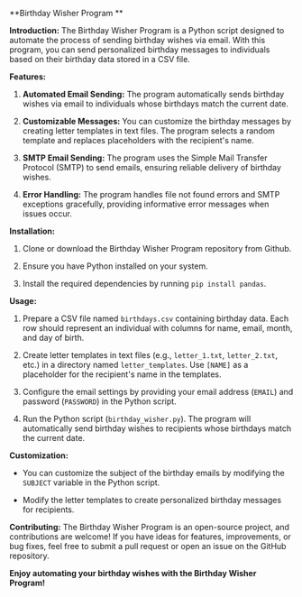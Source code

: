 **Birthday Wisher Program **

**Introduction:**
The Birthday Wisher Program is a Python script designed to automate the process of sending birthday wishes via email. With this program, you can send personalized birthday messages to individuals based on their birthday data stored in a CSV file.

**Features:**
1. **Automated Email Sending:** The program automatically sends birthday wishes via email to individuals whose birthdays match the current date.

2. **Customizable Messages:** You can customize the birthday messages by creating letter templates in text files. The program selects a random template and replaces placeholders with the recipient's name.

3. **SMTP Email Sending:** The program uses the Simple Mail Transfer Protocol (SMTP) to send emails, ensuring reliable delivery of birthday wishes.

4. **Error Handling:** The program handles file not found errors and SMTP exceptions gracefully, providing informative error messages when issues occur.

**Installation:**
1. Clone or download the Birthday Wisher Program repository from Github.
   
2. Ensure you have Python installed on your system.
   
3. Install the required dependencies by running `pip install pandas`.

**Usage:**
1. Prepare a CSV file named `birthdays.csv` containing birthday data. Each row should represent an individual with columns for name, email, month, and day of birth.

2. Create letter templates in text files (e.g., `letter_1.txt`, `letter_2.txt`, etc.) in a directory named `letter_templates`. Use `[NAME]` as a placeholder for the recipient's name in the templates.

3. Configure the email settings by providing your email address (`EMAIL`) and password (`PASSWORD`) in the Python script.

4. Run the Python script (`birthday_wisher.py`). The program will automatically send birthday wishes to recipients whose birthdays match the current date.

**Customization:**
- You can customize the subject of the birthday emails by modifying the `SUBJECT` variable in the Python script.
  
- Modify the letter templates to create personalized birthday messages for recipients.

**Contributing:**
The Birthday Wisher Program is an open-source project, and contributions are welcome! If you have ideas for features, improvements, or bug fixes, feel free to submit a pull request or open an issue on the GitHub repository.


**Enjoy automating your birthday wishes with the Birthday Wisher Program!**
